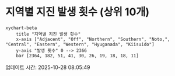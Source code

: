 # 지역별 지진 발생 횟수 (상위 10개)

```mermaid
xychart-beta
    title "지역별 지진 발생 횟수"
    x-axis ["Adjacent", "Off", "Northern", "Southern", "Noto,", "Central", "Eastern", "Western", "Hyuganada", "Kiisuido"]
    y-axis "발생 횟수" 0 --> 2366
    bar [2364, 182, 51, 41, 30, 26, 19, 18, 18, 11]
```

업데이트 시간: 2025-10-28 08:05:49
